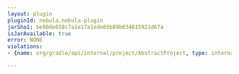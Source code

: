 ```yaml
---
layout: plugin
pluginId: nebula.nebula-plugin
jarSha1: be80de038c7a1e17a1ede05b89b034615921d67a
isJarAvailable: true
error: NONE
violations:
- {name: org/gradle/api/internal/project/AbstractProject, type: internal-api-usage}

---
```

